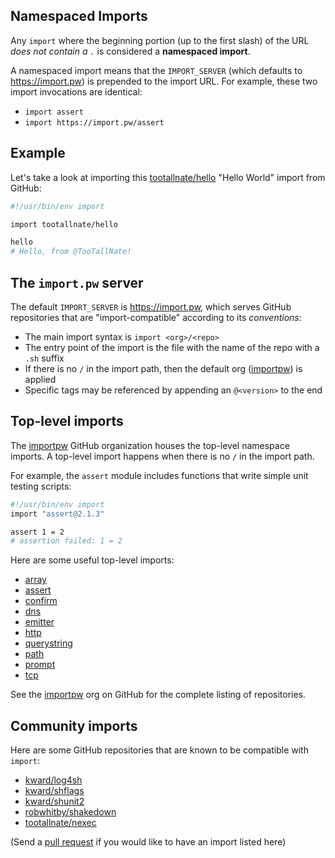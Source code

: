 ## Namespaced Imports

Any `import` where the beginning portion (up to the first slash) of the
URL _does not contain a `.`_ is considered a **namespaced import**.

A namespaced import means that the `IMPORT_SERVER` (which defaults to
https://import.pw) is prepended to the import URL. For example, these
two import invocations are identical:

 * `import assert`
 * `import https://import.pw/assert`


## Example

Let's take a look at importing this [tootallnate/hello][hello] "Hello World"
import from GitHub:

```bash
#!/usr/bin/env import

import tootallnate/hello

hello
# Hello, from @TooTallNate!
```


## The `import.pw` server

The default `IMPORT_SERVER` is https://import.pw, which serves GitHub
repositories that are "import-compatible" according to its _conventions_:

 * The main import syntax is `import <org>/<repo>`
 * The entry point of the import is the file with the name of the repo with a `.sh` suffix
 * If there is no `/` in the import path, then the default org ([importpw][]) is applied
 * Specific tags may be referenced by appending an `@<version>` to the end


## Top-level imports

The [importpw][] GitHub organization houses the top-level namespace imports.
A top-level import happens when there is no `/` in the import path.

For example, the `assert` module includes functions that write simple unit
testing scripts:

```bash
#!/usr/bin/env import
import "assert@2.1.3"

assert 1 = 2
# assertion failed: 1 = 2
```

Here are some useful top-level imports:

 * [array](https://import.pw/array)
 * [assert](https://import.pw/assert)
 * [confirm](https://import.pw/confirm)
 * [dns](https://import.pw/dns)
 * [emitter](https://import.pw/emitter)
 * [http](https://import.pw/http)
 * [querystring](https://import.pw/querystring)
 * [path](https://import.pw/path)
 * [prompt](https://import.pw/prompt)
 * [tcp](https://import.pw/tcp)

See the [importpw][] org on GitHub for the complete listing of repositories.


## Community imports

Here are some GitHub repositories that are known to be compatible with `import`:

 * [kward/log4sh](https://import.pw/kward/log4sh)
 * [kward/shflags](https://import.pw/kward/shflags)
 * [kward/shunit2](https://import.pw/kward/shunit2)
 * [robwhitby/shakedown](https://import.pw/robwhitby/shakedown)
 * [tootallnate/nexec](https://import.pw/tootallnate/nexec)

(Send a [pull request](https://github.com/importpw/import/pulls) if you would like to have an import listed here)

[hello]: https://github.com/TooTallNate/hello
[importpw]: https://github.com/importpw
